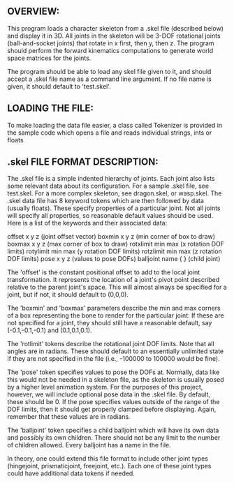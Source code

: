 ## OVERVIEW: 

This program loads a character skeleton from a .skel file (described below) and display it in 3D. All joints in the skeleton will be 3-DOF rotational joints (ball-and-socket joints) that rotate in x first, then y, then z. The program should perform the forward kinematics computations to generate world space matrices for the joints.

The program should be able to load any skel file given to it, and should accept a .skel file name as a command line argument. If no file name is given, it should default to 'test.skel'.

## LOADING THE FILE:

To make loading the data file easier, a class called Tokenizer is provided in the sample code which opens a file and reads individual strings, ints or floats

## .skel FILE FORMAT DESCRIPTION:

The .skel file is a simple indented hierarchy of joints. Each joint also lists some relevant data about its configuration. For a sample .skel file, see test.skel. For a more complex skeleton, see dragon.skel, or wasp.skel. The .skel data file has 8 keyword tokens which are then followed by data (usually floats). These specify properties of a particular joint. Not all joints will specify all properties, so reasonable default values should be used. Here is a list of the keywords and their associated data:

offset	    	x y z	    	(joint offset vector)
boxmin	    	x y z	    	(min corner of box to draw)
boxmax	    	x y z	    	(max corner of box to draw)
rotxlimit	    	min max	    	(x rotation DOF limits)
rotylimit	    	min max	    	(y rotation DOF limits)
rotzlimit	    	min max	    	(z rotation DOF limits)
pose	    	x y z	    	(values to pose DOFs)
balljoint	    	name { }	    	(child joint)

The 'offset' is the constant positional offset to add to the local joint transformation. It represents the location of a joint's pivot point described relative to the parent joint's space. This will almost always be specified for a joint, but if not, it should default to (0,0,0).

The 'boxmin' and 'boxmax' parameters describe the min and max corners of a box representing the bone to render for the particular joint. If these are not specified for a joint, they should still have a reasonable default, say (-0.1,-0.1,-0.1) and (0.1,0.1,0.1).

The 'rotlimit' tokens describe the rotational joint DOF limits. Note that all angles are in radians. These should default to an essentially unlimited state if they are not specified in the file (i.e., -100000 to 100000 would be fine).

The 'pose' token specifies values to pose the DOFs at. Normally, data like this would not be needed in a skeleton file, as the skeleton is usually posed by a higher level animation system. For the purposes of this project, however, we will include optional pose data in the .skel file. By default, these should be 0. If the pose specifies values outside of the range of the DOF limits, then it should get properly clamped before displaying. Again, remember that these values are in radians.

The 'balljoint' token specifies a child balljoint which will have its own data and possibly its own children. There should not be any limit to the number of children allowed. Every balljoint has a name in the file.

In theory, one could extend this file format to include other joint types (hingejoint, prismaticjoint, freejoint, etc.). Each one of these joint types could have additional data tokens if needed.
